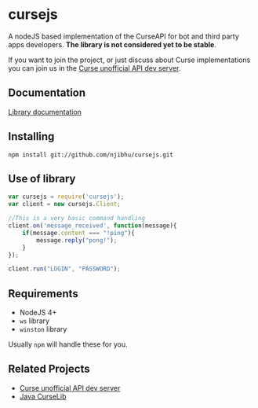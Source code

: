 # cursejs

A nodeJS based implementation of the CurseAPI for bot and third party apps developers.
**The library is not considered yet to be stable**.

If you want to join the project, or just discuss about Curse implementations you can join us in the [Curse unofficial API dev server](https://curse.com/invite/61EMImhMj0GJcXz8xBkoGg).

## Documentation

[Library documentation](https://njibhu.github.io/cursejs)

## Installing

```
npm install git://github.com/njibhu/cursejs.git
```

## Use of library

```javascript
var cursejs = require('cursejs');
var client = new cursejs.Client;

//This is a very basic command handling
client.on('message_received', function(message){
    if(message.content === "!ping"){
        message.reply("pong!");
    }
});

client.run("LOGIN", "PASSWORD");
```

## Requirements

- NodeJS 4+
- `ws` library
- `winston` library

Usually `npm` will handle these for you.

## Related Projects

- [Curse unofficial API dev server](https://curse.com/invite/61EMImhMj0GJcXz8xBkoGg)
- [Java CurseLib](https://github.com/AlexMog/CurseLib)
